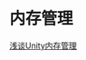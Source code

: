 ﻿# 内存管理

[浅谈Unity内存管理](https://www.bilibili.com/video/BV1aJ411t7N6/?is_story_h5=false&p=1&share_from=ugc&share_medium=android&share_plat=android&share_session_id=ff64da59-506c-4c1f-a202-32e9f2843321&share_source=QQ&share_tag=s_i&timestamp=1665712988&unique_k=W7hG6lN&vd_source=ebf06d572d5366b5ef7bc5032fefb08d)
